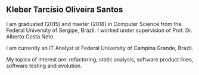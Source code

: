 ## Kleber Tarcísio Oliveira Santos

I am graduated (2015) and master (2018) in Computer Science from the Federal University of Sergipe, Brazil. I worked under supervision of Prof. Dr. Alberto Costa Neto. 

I am currently an IT Analyst at Federal University of Campina Grande, Brazil.

My topics of interest are: refactoring, static analysis, software product lines, software testing and evolution.
